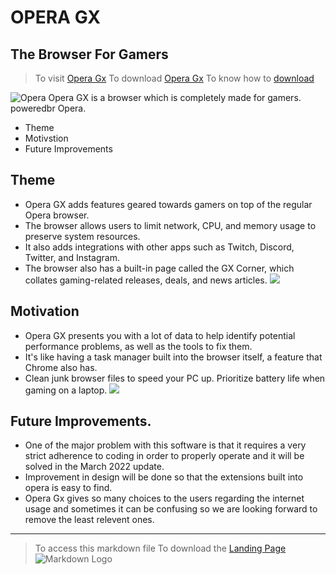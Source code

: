 # OPERA GX
##  The Browser For Gamers
> To visit [Opera Gx](https://www.opera.com/gx)
> To download [Opera Gx](https://www.opera.com/computer/thanks?ni=eapgx&os=windows)
> To know how to [download](https://youtu.be/IiL4jhFLf38)

![Opera](https://www.zdnet.com/a/img/resize/398fe5f2aeb6421961cdfbf843bfc987b278b869/2019/06/10/b36e6221-291c-45e4-b002-20b871892774/opera-gx.png?width=1200&height=675&fit=crop&format=pjpg&auto=webp)
Opera GX is a browser which is completely made for gamers.
poweredbr Opera.

- Theme
- Motivstion
- Future Improvements


## Theme

- Opera GX adds features geared towards gamers on top of the regular Opera browser.  
- The browser allows users to limit network, CPU, and memory usage to preserve system resources.
-  It also adds integrations with other apps such as Twitch, Discord, Twitter, and Instagram. 
-  The browser also has a built-in page called the GX Corner, which collates gaming-related releases, deals, and news articles.
![](https://i1.wp.com/www.gamersnavy.com/wp-content/uploads/2020/02/image-8.png?fit=1209%2C682&ssl=1)

## Motivation



- Opera GX presents you with a lot of data to help identify potential performance problems, as well as the tools to fix them.
-  It's like having a task manager built into the browser itself, a feature that Chrome also has. 
- Clean junk browser files to speed your PC up. Prioritize battery life when gaming on a laptop.
![](https://www-static-sites.operacdn.com/wp-content/uploads/sites/5/2020/07/opera-com__eng-hero-image.png)

## Future Improvements.
-  One of the major problem with this software is that it requires a very strict adherence to coding in order to properly operate and it will be solved in the March 2022 update.
-  Improvement in design will be done so that the extensions built into opera is easy to find.
-  Opera Gx gives so many choices to the users regarding the internet usage and sometimes it can be confusing so we are looking forward to remove the least relevent ones.
___

> To access this markdown file 
> To download the [Landing Page](https://github.com/Jithu003/Cognizance/blob/main/Task%20-3/Web%201920%20%E2%80%93%201.png)
![Markdown Logo](https://github.com/Jithu003/Cognizance/blob/main/Task%20-3/Web%201920%20%E2%80%93%201.png?raw=true)
